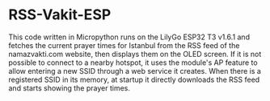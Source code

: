 # RSS-Vakit-ESP
This code written in Micropython runs on the LilyGo ESP32 T3 v1.6.1 and fetches the current prayer times for Istanbul from the RSS feed of the namazvakti.com website, then displays them on the OLED screen. If it is not possible to connect to a nearby hotspot, it uses the module's AP feature to allow entering a new SSID through a web service it creates. When there is a registered SSID in its memory, at startup it directly downloads the RSS feed and starts showing the prayer times.
